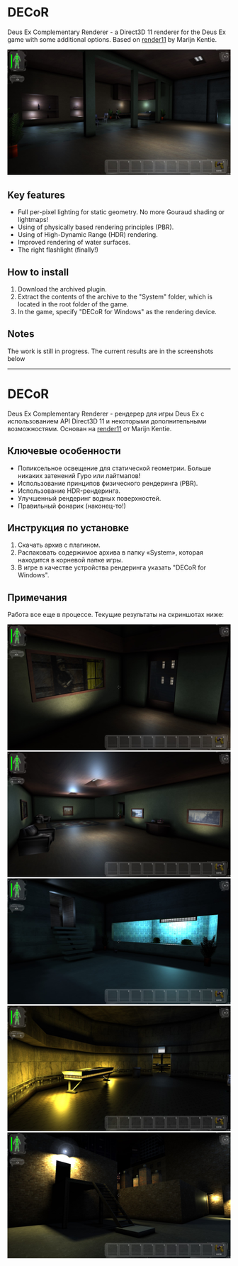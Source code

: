﻿# DECoR
Deus Ex Complementary Renderer - a Direct3D 11 renderer for the Deus Ex game with some additional options. Based on [render11](https://github.com/mkentie/render11) by Marijn Kentie.

<img src="/Images/paris_everett-2.jpg"/>

## Key features

* Full per-pixel lighting for static geometry. No more Gouraud shading or lightmaps!
* Using of physically based rendering principles (PBR).
* Using of High-Dynamic Range (HDR) rendering.
* Improved rendering of water surfaces.
* The right flashlight (finally!)

## How to install
1. Download the archived plugin.
2. Extract the contents of the archive to the "System" folder, which is located in the root folder of the game.
3. In the game, specify "DECoR for Windows" as the rendering device.

## Notes
The work is still in progress. The current results are in the screenshots below

---

# DECoR
Deus Ex Complementary Renderer - рендерер для игры Deus Ex с использованием API Direct3D 11 и некоторыми дополнительными возможностями. Основан на [render11](https://github.com/mkentie/render11) от Marijn Kentie.

## Ключевые особенности

* Попиксельное освещение для статической геометрии. Больше никаких затенений Гуро или лайтмапов!
* Использование принципов физического рендеринга (PBR).
* Использование HDR-рендеринга.
* Улучшенный рендеринг водных поверхностей.
* Правильный фонарик (наконец-то!)

## Инструкция по установке
1. Скачать архив с плагином.
2. Распаковать содержимое архива в папку «System», которая находится в корневой папке игры.
3. В игре в качестве устройства рендеринга указать "DECoR for Windows".

## Примечания
Работа все еще в процессе. Текущие результаты на скриншотах ниже:

<img src="/Images/paris_everett-1.jpg"/>

<img src="/Images/paris_everett-3.jpg"/>

<img src="/Images/paris_everett-4.jpg"/>

<img src="/Images/paris_everett-5.jpg"/>

<img src="/Images/warehouse-1.jpg"/>
